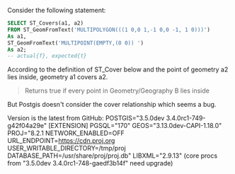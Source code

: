 Consider the following statement:
```sql
SELECT ST_Covers(a1, a2)
FROM ST_GeomFromText('MULTIPOLYGON(((1 0,0 1,-1 0,0 -1, 1 0)))')
As a1, 
ST_GeomFromText('MULTIPOINT(EMPTY,(0 0)) ')
As a2;
-- actual{f}, expected{t}
```
According to the definition of ST_Cover below and the point of geometry a2 lies inside, geometry a1 covers a2.

> Returns true if every point in Geometry/Geography B lies inside
 
But Postgis doesn't consider the cover relationship which seems a bug.

Version is the latest from GitHub:
 POSTGIS="3.5.0dev 3.4.0rc1-749-g42f04a29e" [EXTENSION] PGSQL="170" GEOS="3.13.0dev-CAPI-1.18.0" PROJ="8.2.1 NETWORK_ENABLED=OFF URL_ENDPOINT=https://cdn.proj.org USER_WRITABLE_DIRECTORY=/tmp/proj DATABASE_PATH=/usr/share/proj/proj.db" LIBXML="2.9.13" (core procs from "3.5.0dev 3.4.0rc1-748-gaedf3b14f" need upgrade)